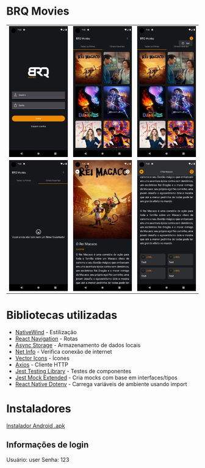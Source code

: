 # BRQ Movies

<table>
  <tr>
    <td><img src="/assets/images/login.png" alt="Login" style="width: 250px;" /></td>
    <td><img src="/assets/images/filmes.png" alt="Filmes" style="width: 250px;" /></td>
    <td><img src="/assets/images/filmes2.png" alt="Filmes2" style="width: 250px;" /></td>
  </tr>
   <tr>
    <td><img src="/assets/images/favoritos.png" alt="Favoritos" style="width: 250px;" /></td>
    <td><img src="/assets/images/detalhes.png" alt="Detalhes" style="width: 250px;" /></td>
    <td><img src="/assets/images/detalhes2.png" alt="Detalhes2" style="width: 250px;" /></td>
  </tr>
</table>

# Bibliotecas utilizadas

<ul>
  <li><a href="https://www.nativewind.dev/">NativeWind</a> - Estilização</li>
  <li><a href="https://reactnavigation.org/">React Navigation</a> - Rotas</li>
  <li><a href="https://github.com/react-native-async-storage/async-storage#readme">Async Storage</a> - Armazenamento de dados locais</li>
  <li><a href="https://github.com/react-native-netinfo/react-native-netinfo">Net Info</a> - Verifica conexão de internet</li>
  <li><a href="https://github.com/oblador/react-native-vector-icons">Vector Icons</a> - Ícones</li>
  <li><a href="https://axios-http.com/ptbr/docs/intro">Axios</a> - Cliente HTTP</li>
  <li><a href="https://testing-library.com/docs/">Jest Testing Library</a> - Testes de componentes</li>
  <li><a href="https://github.com/marchaos/jest-mock-extended">Jest Mock Extended</a> - Cria mocks com base em interfaces/tipos</li>
  <li><a href="https://github.com/goatandsheep/react-native-dotenv">React Native Dotenv</a> - Carrega variáveis de ambiente usando import</li>
</ul>

# Instaladores

[Instalador Android .apk](https://drive.google.com/file/d/19-xpPdYUgleljr9KyX6orjYfmCmlCHHF/view?usp=drive_link)

## Informações de login

Usuário: user
Senha: 123
